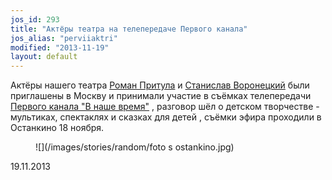 ```yaml
---
jos_id: 293
title: "Актёры театра на телепередаче Первого канала"
jos_alias: "perviiaktri"
modified: "2013-11-19"
layout: default
---
```


Актёры нашего театра [Роман Притула](50-roman-pritula) и [Станислав Воронецкий](id=51-stas-voronetski) были приглашены в Москву и принимали участие в съёмках телепередачи [Первого канала "В наше время"](http://www.1tv.ru/sprojects_in_detail/si=5922) , разговор шёл о детском творчестве - мультиках, спектаклях и сказках для детей , съёмки эфира проходили в Останкино 18 ноября.

<figure>
![](/images/stories/random/foto s ostankino.jpg)
</figure>

19.11.2013
